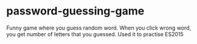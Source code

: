 # password-guessing-game
Funny game where you guess random word. 
When you click wrong word, you get number of letters that you guessed.
Used it to practise ES2015